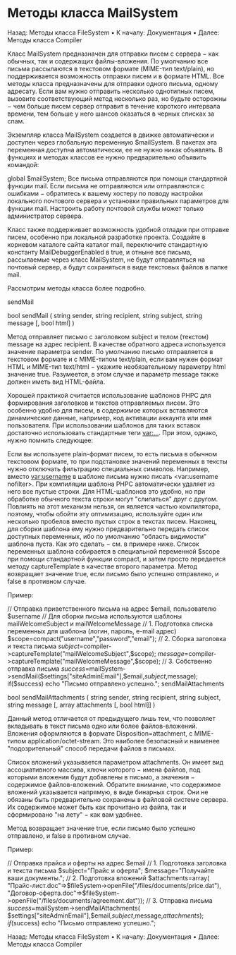 # Методы класса MailSystem

Назад: Методы класса FileSystem • К началу: Документация • Далее: Методы класса Compiler

Класс MailSystem предназначен для отправки писем с сервера − как обычных, так и содержащих файлы-вложения. По умолчанию все письма рассылаются в текстовом формате (MIME-тип text/plain), но поддерживается возможность отправки писем и в формате HTML. Все методы класса предназначены для отправки одного письма, одному адресату. Если вам нужно отправить несколько однотипных писем, вызовите соответствующий метод несколько раз, но будьте осторожны − чем больше писем сервер отправит в течение короткого интервала времени, тем больше у него шансов оказаться в черных списках за спам.

Экземпляр класса MailSystem создается в движке автоматически и доступен через глобальную переменную $mailSystem. В пакетах эта переменная доступна автоматически, ее не нужно никак объявлять. В функциях и методах классов ее нужно предварительно объявить командой:

global $mailSystem;
Все письма отправляются при помощи стандартной функции mail. Если письма не отправляются или отправляются с ошибками − обратитесь к вашему хостеру по поводу настройки локального почтового сервера и установки правильных параметров для функции mail. Настроить работу почтовой службы может только администратор сервера.

Класс также поддерживает возможность удобной отладки при отправке писем, особенно при локальной разработке проекта. Создайте в корневом каталоге сайта каталог mail, переключите стандартную константу MailDebuggerEnabled в true, и отныне все письма, рассылаемые через класс MailSystem, не будут отправляться на почтовый сервер, а будут сохраняться в виде текстовых файлов в папке mail.

Рассмотрим методы класса более подробно.

sendMail

bool sendMail ( string sender, string recipient, string subject, string message [, bool html] )

Метод отправляет письмо с заголовком subject и телом (текстом) message на адрес recipient. В качестве обратного адреса используется значение параметра sender. По умолчанию письмо отправляется в текстовом формате и с MIME-типом text/plain, если вам нужен формат HTML и MIME-тип text/html − укажите необязательному параметру html значение true. Разумеется, в этом случае и параметр message также должен иметь вид HTML-файла.

Хорошей практикой считается использование шаблонов PHPC для формирования заголовков и текстов отправляемых писем. Это особенно удобно для писем, в содержимое которых вставляются динамические данные, например, код активации аккаунта или имя пользователя. При использовании шаблонов для таких вставок достаточно использовать стандартные теги <var:...>. При этом, однако, нужно помнить следующее:

Если вы используете plain-формат писем, то есть письма в обычном текстовом формате, то при подстановке значений переменных в тексты нужно отключать фильтрацию специальных символов. Например, вместо <var:username> в шаблоне письма нужно писать <var:username nofilter>.
При компиляции шаблона PHPC автоматически удаляет из него все пустые строки. Для HTML-шаблонов это удобно, но при обработке обычного текста строки могут "слипаться" друг с другом. Повлиять на этот механизм нельзя, он является частью компилятора, поэтому, чтобы обойти эту оптимизацию, используйте один или несколько пробелов вместо пустых строк в текстах писем.
Наконец, для сборки шаблона ему нужно предварительно передать список доступных переменных, ибо по умолчанию "область видимости" шаблона пуста. Как это сделать − см. в примере ниже. Список переменных шаблона собирается в специальной переменной $scope при помощи стандартной функции compact, и затем просто передается методу captureTemplate в качестве второго параметра.
Метод возвращает значение true, если письмо было успешно отправлено, и false в противном случае.

Пример:

// Отправка приветственного письма на адрес $email, пользователю $username
// Для сборки письма используются шаблоны mailWelcomeSubject и mailWelcomeMessage
// 1. Подготовка списка переменных для шаблона (логин, пароль, e-mail адрес)
$scope=compact("username","password","email");
// 2. Сборка заголовка и текста письма
$subject=$compiler->captureTemplate("mailWelcomeSubject",$scope);
$message=$compiler->captureTemplate("mailWelcomeMessage",$scope);
// 3. Собственно отправка письма
$success=$mailSystem->sendMail($settings["siteAdminEmail"],$email,$subject,$message);
if($success) echo "Письмо отправлено успешно.";
sendMailAttachments

bool sendMailAttachments ( string sender, string recipient, string subject, string message [, array attachments [, bool html]] )

Данный метод отличается от предыдущего лишь тем, что позволяет вкладывать в текст письма одно или более файлов-вложений. Вложения оформляются в формате Disposition=attachment, с MIME-типом application/octet-stream. Это наиболее безопасный и наименее "подозрительный" способ передачи файлов в письмах.

Список вложений указывается параметром attachments. Он имеет вид ассоциативного массива, ключи которого − имена файлов, под которыми вложения будут добавлены в письмо, а значения − содержимое файлов-вложений. Обратите внимание, что содержимое вложений указывается напрямую, в виде бинарных строк. Они не обязаны быть предварительно сохранены в файловой системе сервера. Их содержимое может быть как прочитано из файла, так и сформировано "на лету" − как вам удобнее.

Метод возвращает значение true, если письмо было успешно отправлено, и false в противном случае.

Пример:

// Отправка прайса и оферты на адрес $email
// 1. Подготовка заголовка и текста письма
$subject="Прайс и оферта";
$message="Получайте ваши документы.";
// 2. Подготовка вложений
$attachments=array(
  "Прайс-лист.doc"=>$fileSystem->openFile("/files/documents/price.dat"),
  "Договор-оферта.doc"=>$fileSystem->openFile("/files/documents/agreement.dat"));
// 3. Отправка письма
$success=$mailSystem->sendMailAttachments(
  $settings["siteAdminEmail"],$email,$subject,$message,$attachments);
if($success) echo "Письмо отправлено успешно.";

Назад: Методы класса FileSystem • К началу: Документация • Далее: Методы класса Compiler